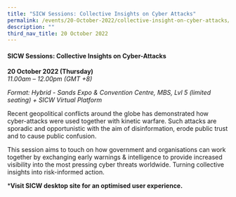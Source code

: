 ```yaml
---
title: "SICW Sessions: Collective Insights on Cyber Attacks"
permalink: /events/20-October-2022/collective-insight-on-cyber-attacks/
description: ""
third_nav_title: 20 October 2022
---
```

#### **SICW Sessions: Collective Insights on Cyber-Attacks**

**20 October 2022 (Thursday)**  
*11.00am – 12.00pm (GMT +8)*

*Format: Hybrid - Sands Expo & Convention Centre, MBS, Lvl 5 (limited seating) + SICW Virtual Platform*

Recent geopolitical conflicts around the globe has demonstrated how cyber-attacks were used together with kinetic warfare. Such attacks are sporadic and opportunistic with the aim of disinformation, erode public trust and to cause public confusion. 

This session aims to touch on how government and organisations can work together by exchanging early warnings & intelligence to provide increased visibility into the most pressing cyber threats worldwide. Turning collective insights into risk-informed action.

***Visit SICW desktop site for an optimised user experience.**
